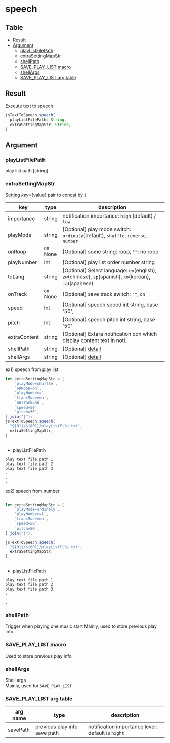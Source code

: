 # speech

Table
-----------------

* [Result](#result)
* [Argument](#argument)
  * [playListFilePath](#playlistfilepath)
  * [extraSettingMapStr](#extrasettingmapstr)
  * [shellPath](#shellpath)
  * [SAVE_PLAY_LIST macro](#save_play_list-macro)
  * [shellArgs](#shellargs)
  * [SAVE_PLAY_LIST arg table](#save_play_list-arg-table)

## Result

Execute text to speech


```js.js
jsTextToSpeech.speech(  
  playListFilePath: String,    
  extraSettingMapStr: String,  
)

```

## Argument

### playListFilePath

play list path [string]

### extraSettingMapStr

Setting ${key}=${value} pair to concat by `|`

| key          | type           | description                                                                                           |
|--------------|----------------|-------------------------------------------------------------------------------------------------------|
| importance   | string         | notification importance: `high` (default) / `low`                                                     |
| playMode     | string         | [Optional] play mode switch: `ordinaly`(default), `shuffle`, `reverse`, `number`                      |
| onRoop       | `on` <br> None | [Optional] some string: roop, `""`: no roop                                                           |
| playNumber   | Int            | [Optional] play list order number  string                                                             |
| toLang       | string         | [Optional] Select language: `en`(english), `zw`(chinese), `sp`(spanish), `ko`(korean), `ja`(japanese) |
| onTrack      | `on` <br> None | [Optional] save track switch: `""`, `on`                                                              |
| speed        | Int            | [Optional] speech speed int string, base '50',                                                        |
| pitch        | Int            | [Optional] speech pitch int string, base '50'                                                         |
| extraContent | string         | [Optional] Extara notification con which display content text in noti.                                |
| shellPath    | string         | [Optional] [detail](#shellpath)                                                                       |
| shellArgs    | string         | [Optional] [detail](shellargs)                                                                        |


ex1) speech from play list 

```js.js
let extraSettingMapStr = [
	`playMode=shuffle`,
	`onRoop=on`,
	`playNumber=`,
	`transMode=en`,
	`onTrack=on`,
	`speed=50`,
	`pitch=50`,
].join("|");
jsTextToSpeech.speech(  
  "${01}/${001}/playListFile.txt",    
  extraSettingMapStr,  
)
  
```

- playListFilePath

```
play text file path 1
play text file path 2
play text file path 3
.
.
.
```

ex2) speech from number


```js.js

let extraSettingMapStr = [
	`playMode=ordinaly`,
	`playNumber=1`,
	`transMode=en`,
	`speed=50`,
	`pitch=50`,
].join("|");

jsTextToSpeech.speech(  
  "${01}/${001}/playListFile.txt",    
  extraSettingMapStr,  
)
  
```

- playListFilePath

```
play text file path 1
play text file path 2
play text file path 3
.
.
.
```



### shellPath

Trigger when playing one music start
Mainly, used to store previous play info

### SAVE_PLAY_LIST macro

Used to store previous play info


### shellArgs

Shell args  
Mainly, used for `SAVE_PLAY_LIST`


### SAVE_PLAY_LIST arg table

| arg name | type                                                                                                                      | description                                       |
| -------- |---------------------------------------------------------------------------------------------------------------------------|---------------------------------------------------|
| savePath | previous play info save path                                                                                              | notification importance level: default is `hight` |
